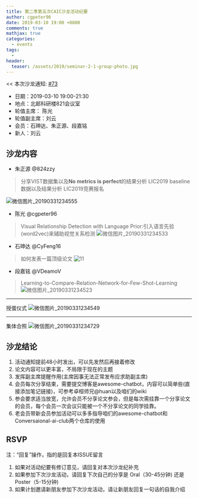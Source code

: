 ```yaml
---
title: 第二季第五次CAIC沙龙活动纪要
author: cgpeter96
date: 2019-03-10 19:00 +0800
comments: true
mathjax: true
categories: 
  - events
tags:
  - 
header:
  teaser: /assets/2019/seminar-2-1-group-photo.jpg
---
```


<< 本次沙龙通知: [#73](https://github.com/BUPT/awesome-chatbot/issues/80)

- 日期：2019-03-10 19:00-21:30
- 地点：北邮科研楼821会议室
- 轮值主席： 陈光 
- 轮值副主席：刘云
- 会员：石珅达、朱正源、段嘉铭
- 新人：刘云


## 沙龙内容


- 朱正源  @824zzy 
> 分享VIST数据集以及**No metrics is perfect**的结果分析
> LIC2019 baseline数据以及结果分析
> LIC2019竞赛报名

![微信图片_20190331234555](https://user-images.githubusercontent.com/18066295/55291394-d1592100-5410-11e9-9c32-93521e3e1140.jpg)

- 陈光 @cgpeter96 
> Visual Relationship Detection with Language Prior:引入语言先验(word2vec)来辅助视觉关系检测
![微信图片_20190331234533](https://user-images.githubusercontent.com/18066295/55291415-f8175780-5410-11e9-8b06-89ad87dace06.jpg)

- 石珅达 @CyFeng16
> 如何发表一篇顶级论文
![11](https://ws1.sinaimg.cn/large/744c8657ly1g1mfhh9l4aj21400u0q5a.jpg)

- 段嘉铭 @VDeamoV 
> Learning-to-Compare-Relation-Network-for-Few-Shot-Learning
![微信图片_20190331234523](https://user-images.githubusercontent.com/18066295/55291429-1c733400-5411-11e9-9e44-27b9bc662c66.jpg)
----
授蛋仪式
![微信图片_20190331234549](https://user-images.githubusercontent.com/18066295/55291601-c0111400-5412-11e9-9db4-ceec875fdcf7.jpg)

----
集体合照
![微信图片_20190331234729](https://user-images.githubusercontent.com/18066295/55291608-de770f80-5412-11e9-9a68-0e861abe735e.jpg)


## 沙龙结论
1. 活动通知提前48小时发出，可以先发然后再接着修改
2. 论文内容可以更丰富，不局限于现在的主题
3. 发挥副主席提醒作用(主席因事无法正常发布应求助副主席)
4. 会员每次分享结束，需要提交博客是awesome-chatbot，内容可以简单些(直接添加笔记链接)，可参考卓桓师兄@huan以及咱们的wiki
5. 参会要求适当放宽，允许会员不分享论文参会，但是每次需挂靠一个分享论文的会员，每个会员一次会议只能被一个不分享论文的同学挂靠。
6. 老会员带新会员参加活动可以多多指导咱们的awesome-chatbot和Conversaional-ai-club两个仓库的使用

## RSVP

注：“回复”操作，指的是回复本ISSUE留言

1. 如果对活动纪要有修订意见，请回复对本次沙龙纪补充
2. 如果参加下次沙龙活动，请回复下次自己的分享是 Oral（30-45分钟) 还是Poster（5-15分钟)
3. 如果计划邀请新朋友参加下次沙龙活动，请让新朋友回复一句话的自我介绍



